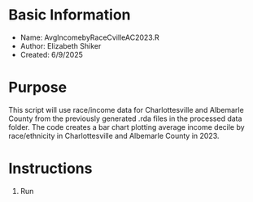 # Basic Information

* Name: AvgIncomebyRaceCvilleAC2023.R
* Author: Elizabeth Shiker
* Created: 6/9/2025

# Purpose

This script will use race/income data for Charlottesville and Albemarle County from the previously generated .rda files in the processed data folder. The code creates a bar chart plotting average income decile by race/ethnicity in Charlottesville and Albemarle County in 2023.

# Instructions

1. Run